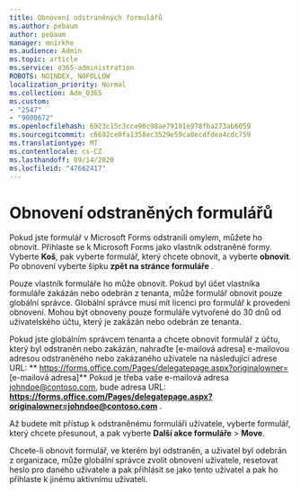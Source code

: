 ```yaml
---
title: Obnovení odstraněných formulářů
ms.author: pebaum
author: pebaum
manager: mnirkhe
ms.audience: Admin
ms.topic: article
ms.service: o365-administration
ROBOTS: NOINDEX, NOFOLLOW
localization_priority: Normal
ms.collection: Adm_O365
ms.custom:
- "2547"
- "9000672"
ms.openlocfilehash: 6923c15c3cce90c98ae79181e978fba273ab6059
ms.sourcegitcommit: c6692ce0fa1358ec3529e59ca0ecdfdea4cdc759
ms.translationtype: MT
ms.contentlocale: cs-CZ
ms.lasthandoff: 09/14/2020
ms.locfileid: "47662417"
---
```

# <a name="restore-a-deleted-form"></a>Obnovení odstraněných formulářů

Pokud jste formulář v Microsoft Forms odstranili omylem, můžete ho obnovit. Přihlaste se k Microsoft Forms jako vlastník odstraněné formy. Vyberte **Koš**, pak vyberte formulář, který chcete obnovit, a vyberte **obnovit**. Po obnovení vyberte šipku **zpět na stránce formuláře** .

Pouze vlastník formuláře ho může obnovit. Pokud byl účet vlastníka formuláře zakázán nebo odebrán z tenanta, může formulář obnovit pouze globální správce. Globální správce musí mít licenci pro formulář k provedení obnovení. Mohou být obnoveny pouze formuláře vytvořené do 30 dnů od uživatelského účtu, který je zakázán nebo odebrán ze tenanta.

Pokud jste globálním správcem tenanta a chcete obnovit formulář z účtu, který byl odstraněn nebo zakázán, nahraďte [e-mailová adresa] e-mailovou adresou odstraněného nebo zakázaného uživatele na následující adrese URL: ** https://forms.office.com/Pages/delegatepage.aspx?originalowner= [e-mailová adresa]** Pokud je třeba vaše e-mailová adresa johndoe@contoso.com, bude adresa URL: **https://forms.office.com/Pages/delegatepage.aspx?originalowner=johndoe@contoso.com** . 

Až budete mít přístup k odstraněnému formuláři uživatele, vyberte formulář, který chcete přesunout, a pak vyberte **Další akce formuláře**  >  **Move**.

Chcete-li obnovit formulář, ve kterém byl odstraněn, a uživatel byl odebrán z organizace, může globální správce zvolit obnovení uživatele, resetovat heslo pro daného uživatele a pak přihlásit se jako tento uživatel a pak ho přihlaste k jinému aktivnímu uživateli. 